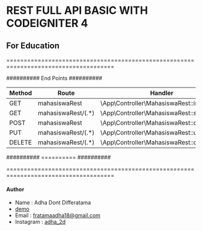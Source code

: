 # REST FULL API BASIC WITH CODEIGNITER 4

## For Education


=====================================================================================

########## End Points ##########

| Method | Route                                | Handler                                            |
|--------|--------------------------------------|----------------------------------------------------|
| GET    | mahasiswaRest                        | \App\Controller\MahasiswaRest::index               |
| GET    | mahasiswaRest/(.*)                   | \App\Controller\MahasiswaRest::show/$1             |
| POST   | mahasiswaRest                        | \App\Controller\MahasiswaRest::create              |
| PUT    | mahasiswaRest/(.*)                   | \App\Controller\MahasiswaRest::update/$1           |
| DELETE | mahasiswaRest/(.*)                   | \App\Controller\MahasiswaRest::delete/$1           |

########## ========== ##########

=====================================================================================


#### Author
- Name : Adha Dont Differatama
- <a href="https://example.com" target="_blank">demo</a>
- Email : <a href="mailto:fratamaadha18@gmail.com" target="_blank">fratamaadha18@gmail.com</a>
- Instagram : <a href="https://www.instagram.com/adha_2d/" target="_blank">adha_2d</a>

